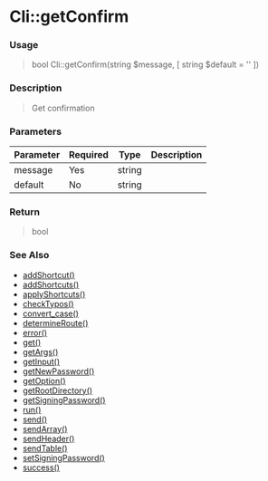 
# Cli::getConfirm 

### Usage

> bool Cli::getConfirm(string $message, [ string $default = '' ])

### Description

> Get confirmation

### Parameters

Parameter | Required | Type | Description
------------- |------------- |------------- |------------- 
message | Yes | string |
default | No | string |

### Return
> bool 
### See Also

* [addShortcut()](addshortcut.md)
* [addShortcuts()](addshortcuts.md)
* [applyShortcuts()](applyshortcuts.md)
* [checkTypos()](checktypos.md)
* [convert_case()](convert_case.md)
* [determineRoute()](determineroute.md)
* [error()](error.md)
* [get()](get.md)
* [getArgs()](getargs.md)
* [getInput()](getinput.md)
* [getNewPassword()](getnewpassword.md)
* [getOption()](getoption.md)
* [getRootDirectory()](getrootdirectory.md)
* [getSigningPassword()](getsigningpassword.md)
* [run()](run.md)
* [send()](send.md)
* [sendArray()](sendarray.md)
* [sendHeader()](sendheader.md)
* [sendTable()](sendtable.md)
* [setSigningPassword()](setsigningpassword.md)
* [success()](success.md)


